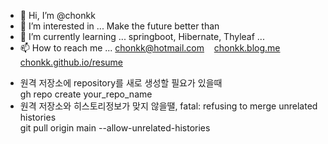 - 👋 Hi, I’m @chonkk
- 👀 I’m interested in ... Make the future better than
- 🌱 I’m currently learning ... springboot, Hibernate, Thyleaf ...
- 📫 How to reach me ... chonkk@hotmail.com &nbsp;&nbsp;  [chonkk.blog.me](https://chonkk.blog.me)  &nbsp;&nbsp; [chonkk.github.io/resume](https://chonkk.github.io/resume)

<!---
chonkk/chonkk is a ✨ special ✨ repository because its `README.md` (this file) appears on your GitHub profile.
You can click the Preview link to take a look at your changes.
--->

- 원격 저장소에 repository를 새로 생성할 필요가 있을때<br/>
gh repo create your_repo_name
- 원격 저장소와 히스토리정보가 맞지 않을땔, fatal: refusing to merge unrelated histories<br/>
git pull origin main --allow-unrelated-histories

